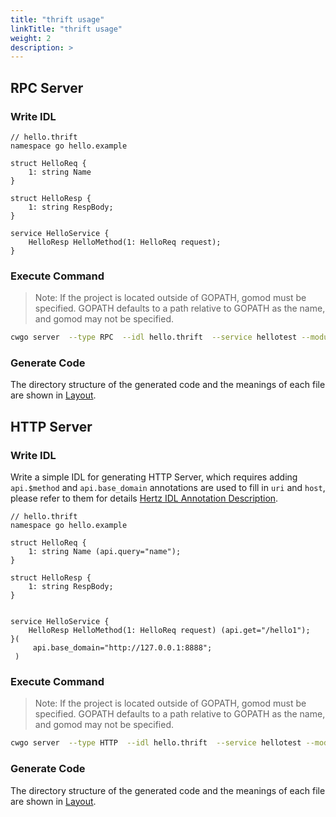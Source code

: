 ```yaml
---
title: "thrift usage"
linkTitle: "thrift usage"
weight: 2
description: >
---
```


## RPC Server

### Write IDL

```thrift
// hello.thrift
namespace go hello.example

struct HelloReq {
    1: string Name
}

struct HelloResp {
    1: string RespBody;
}

service HelloService {
    HelloResp HelloMethod(1: HelloReq request);
}
```

### Execute Command

> Note: If the project is located outside of GOPATH, gomod must be specified. GOPATH defaults to a path relative to GOPATH as the name, and gomod may not be specified.

```sh
cwgo server  --type RPC  --idl hello.thrift  --service hellotest --module {{your_module_name}}
```

### Generate Code

The directory structure of the generated code and the meanings of each file are shown in [Layout](/docs/cwgo/tutorials/layout/).

## HTTP Server

### Write IDL

Write a simple IDL for generating HTTP Server, which requires adding `api.$method` and `api.base_domain` annotations are used to fill in `uri` and `host`, please refer to them for details [Hertz IDL Annotation Description](/docs/hertz/tutorials/toolkit/annotation/).

```thrift
// hello.thrift
namespace go hello.example

struct HelloReq {
    1: string Name (api.query="name");
}

struct HelloResp {
    1: string RespBody;
}


service HelloService {
    HelloResp HelloMethod(1: HelloReq request) (api.get="/hello1");
}(
     api.base_domain="http://127.0.0.1:8888";
 )
```

### Execute Command

> Note: If the project is located outside of GOPATH, gomod must be specified. GOPATH defaults to a path relative to GOPATH as the name, and gomod may not be specified.

```sh
cwgo server  --type HTTP  --idl hello.thrift  --service hellotest --module {{your_module_name}}
```

### Generate Code

The directory structure of the generated code and the meanings of each file are shown in [Layout](/docs/cwgo/tutorials/layout/).
